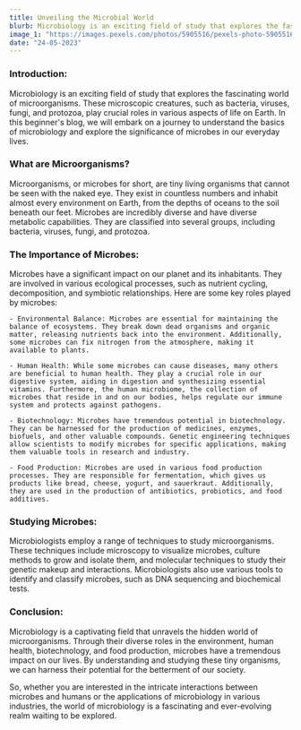 ```yaml
---
title: Unveiling the Microbial World
blurb: Microbiology is an exciting field of study that explores the fascinating world of microorganisms.
image_1: "https://images.pexels.com/photos/5905516/pexels-photo-5905516.jpeg?auto=compress&cs=tinysrgb&w=1260&h=750&dpr=1"
date: "24-05-2023"
---
```


### Introduction:
Microbiology is an exciting field of study that explores the fascinating world of microorganisms. These microscopic creatures, such as bacteria, viruses, fungi, and protozoa, play crucial roles in various aspects of life on Earth. In this beginner's blog, we will embark on a journey to understand the basics of microbiology and explore the significance of microbes in our everyday lives.

### What are Microorganisms?
Microorganisms, or microbes for short, are tiny living organisms that cannot be seen with the naked eye. They exist in countless numbers and inhabit almost every environment on Earth, from the depths of oceans to the soil beneath our feet. Microbes are incredibly diverse and have diverse metabolic capabilities. They are classified into several groups, including bacteria, viruses, fungi, and protozoa.

### The Importance of Microbes:
Microbes have a significant impact on our planet and its inhabitants. They are involved in various ecological processes, such as nutrient cycling, decomposition, and symbiotic relationships. Here are some key roles played by microbes:

    - Environmental Balance: Microbes are essential for maintaining the balance of ecosystems. They break down dead organisms and organic matter, releasing nutrients back into the environment. Additionally, some microbes can fix nitrogen from the atmosphere, making it available to plants.

    - Human Health: While some microbes can cause diseases, many others are beneficial to human health. They play a crucial role in our digestive system, aiding in digestion and synthesizing essential vitamins. Furthermore, the human microbiome, the collection of microbes that reside in and on our bodies, helps regulate our immune system and protects against pathogens.

    - Biotechnology: Microbes have tremendous potential in biotechnology. They can be harnessed for the production of medicines, enzymes, biofuels, and other valuable compounds. Genetic engineering techniques allow scientists to modify microbes for specific applications, making them valuable tools in research and industry.

    - Food Production: Microbes are used in various food production processes. They are responsible for fermentation, which gives us products like bread, cheese, yogurt, and sauerkraut. Additionally, they are used in the production of antibiotics, probiotics, and food additives.

### Studying Microbes:
Microbiologists employ a range of techniques to study microorganisms. These techniques include microscopy to visualize microbes, culture methods to grow and isolate them, and molecular techniques to study their genetic makeup and interactions. Microbiologists also use various tools to identify and classify microbes, such as DNA sequencing and biochemical tests.

### Conclusion:
Microbiology is a captivating field that unravels the hidden world of microorganisms. Through their diverse roles in the environment, human health, biotechnology, and food production, microbes have a tremendous impact on our lives. By understanding and studying these tiny organisms, we can harness their potential for the betterment of our society.

So, whether you are interested in the intricate interactions between microbes and humans or the applications of microbiology in various industries, the world of microbiology is a fascinating and ever-evolving realm waiting to be explored.

